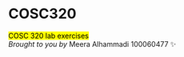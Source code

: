 # COSC320
<mark>COSC 320 lab exercises</mark> <br>
*Brought to you by* Meera Alhammadi 100060477 :sparkles:
